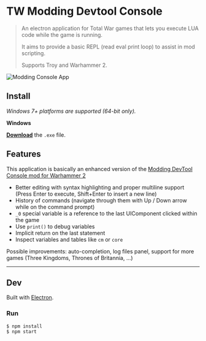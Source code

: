 # TW Modding Devtool Console

> An electron application for Total War games that lets you execute LUA code while the game is running.
>
> It aims to provide a basic REPL (read eval print loop) to assist in mod scripting.
>
> Supports Troy and Warhammer 2.

![Modding Console App](https://cdn.discordapp.com/attachments/508743011899801601/758508947438305322/unknown.png)


## Install

*Windows 7+ platforms are supported (64-bit only).*

**Windows**

[**Download**](https://github.com/mklabs/tw-devtool-console.app/releases/latest) the `.exe` file.

## Features

This application is basically an enhanced version of the [Modding DevTool Console mod for Warhammer 2](https://steamcommunity.com/workshop/filedetails/?id=1574469690)

- Better editing with syntax highlighting and proper multiline support (Press Enter to execute, Shift+Enter to insert a new line)
- History of commands (navigate through them with Up / Down arrow while on the command prompt)
- `_0` special variable is a reference to the last UIComponent clicked within the game
- Use `print()` to debug variables
- Implicit return on the last statement
- Inspect variables and tables like `cm` or `core`

Possible improvements: auto-completion, log files panel, support for more games (Three Kingdoms, Thrones of Britannia, ...)

---


## Dev

Built with [Electron](https://electronjs.org).

### Run

```
$ npm install
$ npm start
```
